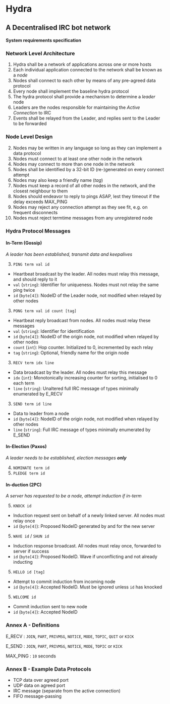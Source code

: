# Hydra
## A Decentralised IRC bot network

#### System requirements specification

### Network Level Architecture
1. Hydra shall be a network of applications across one or more hosts
1. Each individual application connected to the network shall be known as a *node*
1. Nodes shall connect to each other by means of any pre-agreed data protocol
1. Every node shall implement the baseline hydra protocol
1. The hydra protocol shall provide a mechanism to determine a *leader* node
1. Leaders are the nodes responsible for maintaining the *Active Connection* to IRC
1. Events shall be relayed from the Leader, and replies sent to the Leader to be forwarded

### Node Level Design
2. Nodes may be written in any language so long as they can implement a data protocol
2. Nodes must connect to at least one other node in the network
2. Nodes may connect to more than one node in the network
2. Nodes shall be identified by a 32-bit ID (re-)generated on every connect attempt
2. Nodes may also keep a friendly name (*tag*)
2. Nodes must keep a record of all other nodes in the network, and the closest neighbour to them
2. Nodes should endeavor to reply to pings ASAP, lest they timeout if the delay exceeds MAX_PING
2. Nodes may reject any connection attempt as they see fit, e.g. on frequent disconnects
2. Nodes must reject termtime messages from any unregistered node

### Hydra Protocol Messages
#### In-Term (Gossip)
*A leader has been established, transmit data and keepalives*

3. `PING term val id`
  * Heartbeat broadcast by the leader. All nodes must relay this message, and should reply to it
  * `val` (`string`): Identifier for uniqueness. Nodes must not relay the same ping twice
  * `id` (`byte[4]`): NodeID of the Leader node, not modified when relayed by other nodes
3. `PONG term val id count [tag]`
  * Heartbeat reply broadcast from nodes. All nodes must relay these messages
  * `val` (`string`): Identifier for identification
  * `id` (`byte[4]`): NodeID of the origin node, not modified when relayed by other nodes
  * `count` (`int`): Hop counter. Initialized to 0, incremented by each relay
  * `tag` (`string`): Optional, friendly name for the origin node
3. `RECV term idx line`
  * Data broadcast by the leader. All nodes must relay this message
  * `idx` (`int`): Monotonically increasing counter for sorting, initialised to 0 each term
  * `line` (`string`): Unaltered full IRC message of types minimally enumerated by E_RECV
3. `SEND term id line`
  * Data to leader from a node
  * `id` (`byte[4]`): NodeID of the origin node, not modified when relayed by other nodes
  * `line` (`string`): Full IRC message of types minimally enumerated by E_SEND

#### In-Election (Paxos)
*A leader needs to be established, election messages ___only___*

4. `NOMINATE term id`
4. `PLEDGE term id`

#### In-duction (2PC)
*A server has requested to be a node, attempt induction if in-term*

5. `KNOCK id`
  * Induction request sent on behalf of a newly linked server. All nodes must relay once
  * `id` (`byte[4]`): Proposed NodeID generated by and for the new server
5. `WAVE id` / `SHUN id`
  * Induction response broadcast. All nodes must relay once, forwarded to server if success
  * `id` (`byte[4]`): Proposed NodeID. Wave if unconflicting and not already inducting
5. `HELLO id [tag]`
  * Attempt to commit induction from incoming node
  * `id` (`byte[4]`): Accepted NodeID. Must be ignored unless `id` has knocked
5. `WELCOME id`
  * Commit induction sent to new node
  * `id` (`byte[4]`): Accepted NodeID

### Annex A - Definitions
E_RECV :
  `JOIN`, `PART`, `PRIVMSG`, `NOTICE`, `MODE`, `TOPIC`, `QUIT` or `KICK`

E_SEND :
  `JOIN`, `PART`, `PRIVMSG`, `NOTICE`, `MODE`, `TOPIC` or `KICK`

MAX_PING :
  `10` seconds
  
### Annex B - Example Data Protocols
* TCP data over agreed port
* UDP data on agreed port
* IRC message (separate from the active connection)
* FIFO message-passing
